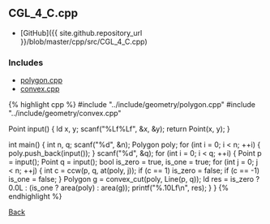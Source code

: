 ## CGL_4_C.cpp

- [GitHub]({{ site.github.repository_url }}/blob/master/cpp/src/CGL_4_C.cpp)

### Includes

- [polygon.cpp](../include/geometry/polygon)
- [convex.cpp](../include/geometry/convex)

{% highlight cpp %}
#include "../include/geometry/polygon.cpp"
#include "../include/geometry/convex.cpp"

Point input() {
  ld x, y;
  scanf("%Lf%Lf", &x, &y);
  return Point(x, y);
}

int main() {
  int n, q;
  scanf("%d", &n);
  Polygon poly;
  for (int i = 0; i < n; ++i) {
    poly.push_back(input());
  }
  scanf("%d", &q);
  for (int i = 0; i < q; ++i) {
    Point p = input();
    Point q = input();
    bool is_zero = true, is_one = true;
    for (int j = 0; j < n; ++j) {
      int c = ccw(p, q, at(poly, j));
      if (c == 1) is_zero = false;
      if (c == -1) is_one = false;
    }
    Polygon g = convex_cut(poly, Line(p, q));
    ld res = is_zero ? 0.0L : (is_one ? area(poly) : area(g));
    printf("%.10Lf\n", res);
  }
}
{% endhighlight %}

[Back](..)

